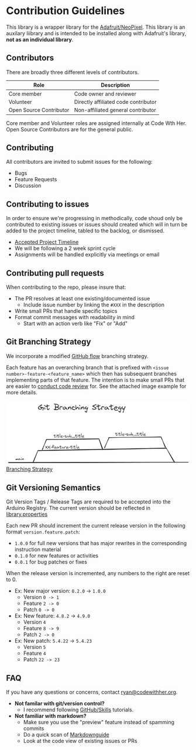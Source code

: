 # Contribution Guidelines

This library is a wrapper library for the [Adafruit/NeoPixel](https://github.com/adafruit/Adafruit_NeoPixel). This library is an auxilary liibrary and is intended to be installed along with Adafruit's library, **not as an individual library**.

## Contributors 

There are broadly three different levels of contributors.

| Role | Description |
| ---- | ----------- |
| Core member | Code owner and reviewer |
| Volunteer | Directly affiliated code contributor |
| Open Source Contributor | Non-affiliated general contributor |

Core member and Volunteer roles are assigned internally at Code Wth Her. Open Source Contributors are for the general public.

## Contributing

All contributors are invited to submit issues for the following:
- Bugs
- Feature Requests
- Discussion

## Contributing to issues

In order to ensure we're progressing in methodically, code shoud only be contributed to existing issues or issues should created which will in turn be added to the project timeline, tabled to the backlog, or dismissed.

- [Accepted Project Timeline](https://github.com/orgs/codewithher/projects/2)
- We will be following a 2 week sprint cycle
- Assignments will be handled explicitly via meetings or email

## Contributing pull requests

When contributing to the repo, please insure that:
- The PR resolves at least one existing/documented issue
    - Include issue number by linking the `#XXX` in the description
- Write small PRs that handle specific topics
- Format commit messages with readability in mind
    - Start with an action verb like "Fix" or "Add"

## Git Branching Strategy

We incorporate a modified [GitHub flow](https://docs.github.com/en/get-started/using-github/github-flow) branching strategy. 

Each feature has an overarching branch that is prefixed with `<issue number>-feature-<feature_name>` which then has subsequent branches implementing parts of that feature. The intention is to make small PRs that are easier to [conduct code review](https://www.youtube.com/watch?v=-4b3OSwuLM8) for. See the attached image example for more details.

![Branching Strategy](./docs/assets/branching.png)
[Branching Strategy](https://excalidraw.com/#json=a5Nm80xPT2uzbYwdAoNp4,Yggmz2D6xa9LTu0WR1loQw)

## Git Versioning Semantics

Git Version Tags / Release Tags are required to be accepted into the Arduino Registry. The current version should be reflected in [library.properties](/library.properties)

Each new PR should increment the current release version in the following format `version.feature.patch`:
- `1.0.0` for full new versions that has major rewrites in the corresponding instruction material
- `0.1.0` for new features or activities
- `0.0.1` for bug patches or fixes

When the release version is incremented, any numbers to the right are reset to 0.

- Ex: New major version: `0.2.0` -> `1.0.0`
  - Version `0 -> 1`
  - Feature `2 -> 0`
  - Patch `0 -> 0`
- Ex: New feature: `4.8.2` ->  `4.9.0`
  - Version `4`
  - Feature `8 -> 9`
  - Patch `2 -> 0`
- Ex: New patch: `5.4.22` -> `5.4.23`
  - Version `5`
  - Feature `4`
  - Patch `22 -> 23`

## FAQ

If you have any questions or concerns, contact ryan@codewithher.org.

- **Not familar with git/version control?**  
  - I recommend following [GitHub/Skills](https://skills.github.com/) tutorials.
- **Not familiar with markdown?**
  - Make sure you use the "preview" feature instead of spamming commits
  - Do a quick scan of [Markdownguide](https://www.markdownguide.org/cheat-sheet/)
  - Look at the code view of existing issues or PRs

